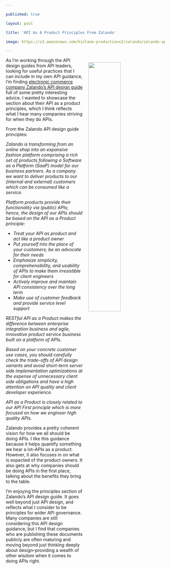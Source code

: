 ---
published: true
layout: post
title: 'API As A Product Principles From Zalando'
image: https://s3.amazonaws.com/kinlane-productions2/zalando/zalando-api-guidelines.png
---

<p><img src="https://s3.amazonaws.com/kinlane-productions2/zalando/zalando-api-guidelines.png" width="45%" align="right" style="padding: 15px;" />
<p>As I’m working through the API design guides from API leaders, looking for useful practices that I can include in my own API guidance, I’m finding <a href="zalando.github.io/restful-api-guidelines/">electronic commerce company Zalando’s API design guide</a> full of some pretty interesting advice. I wanted to showcase the section about their API as a product principles, which I think reflects what I hear many companies striving for when they do APIs.

<p>From the Zalando API design guide principles:

<p><em>Zalando is transforming from an online shop into an expansive fashion platform comprising a rich set of products following a Software as a Platform (SaaP) model for our business partners. As a company we want to deliver products to our (internal and external) customers which can be consumed like a service.</em>

<p><em>Platform products provide their functionality via (public) APIs; hence, the design of our APIs should be based on the API as a Product principle:</em>

<ul>
  <li><em>Treat your API as product and act like a product owner</em></li>
  <li><em>Put yourself into the place of your customers; be an advocate for their needs</em></li>
  <li><em>Emphasize simplicity, comprehensibility, and usability of APIs to make them irresistible for client engineers</em></li>
  <li><em>Actively improve and maintain API consistency over the long term</em></li>
  <li><em>Make use of customer feedback and provide service level support</em></li>
</ul>

<p><em>RESTful API as a Product makes the difference between enterprise integration business and agile, innovative product service business built on a platform of APIs.</em>

<p><em>Based on your concrete customer use cases, you should carefully check the trade-offs of API design variants and avoid short-term server side implementation optimizations at the expense of unnecessary client side obligations and have a high attention on API quality and client developer experience.</em>

<p><em>API as a Product is closely related to our API First principle which is more focused on how we engineer high quality APIs.</em>

<p>Zalando provides a pretty coherent vision for how we all should be doing APIs. I like this guidance because it helps quantify something we hear a lot–APIs as a product. However, it also focuses in on what is expected of the product owners. It also gets at why companies should be doing APIs in the first place, talking about the benefits they bring to the table.

<p>I’m enjoying the principles section of Zalando’s API design guide. It goes well beyond just API design, and reflects what I consider to be principles for wider API governance. Many companies are still considering this API design guidance, but I find that companies who are publishing these documents publicly are often maturing and moving beyond just thinking deeply about design–providing a wealth of other wisdom when it comes to doing APIs right.


